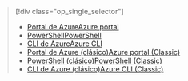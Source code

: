 > [!div class="op_single_selector"]
> * [<span data-ttu-id="df7f2-101">Portal de Azure</span><span class="sxs-lookup"><span data-stu-id="df7f2-101">Azure portal</span></span>](../articles/virtual-network/virtual-networks-static-private-ip-arm-pportal.md)
> * [<span data-ttu-id="df7f2-102">PowerShell</span><span class="sxs-lookup"><span data-stu-id="df7f2-102">PowerShell</span></span>](../articles/virtual-network/virtual-networks-static-private-ip-arm-ps.md)
> * [<span data-ttu-id="df7f2-103">CLI de Azure</span><span class="sxs-lookup"><span data-stu-id="df7f2-103">Azure CLI</span></span>](../articles/virtual-network/virtual-networks-static-private-ip-arm-cli.md)
> * [<span data-ttu-id="df7f2-104">Portal de Azure (clásico)</span><span class="sxs-lookup"><span data-stu-id="df7f2-104">Azure portal (Classic)</span></span>](../articles/virtual-network/virtual-networks-static-private-ip-classic-pportal.md)
> * [<span data-ttu-id="df7f2-105">PowerShell (clásico)</span><span class="sxs-lookup"><span data-stu-id="df7f2-105">PowerShell (Classic)</span></span>](../articles/virtual-network/virtual-networks-static-private-ip-classic-ps.md)
> * [<span data-ttu-id="df7f2-106">CLI de Azure (clásico)</span><span class="sxs-lookup"><span data-stu-id="df7f2-106">Azure CLI (Classic)</span></span>](../articles/virtual-network/virtual-networks-static-private-ip-classic-cli.md)
